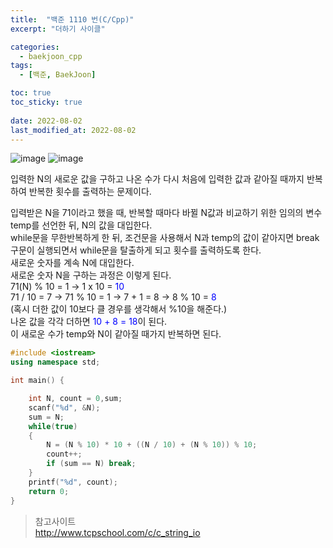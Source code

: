 ```yaml
---
title:  "백준 1110 번(C/Cpp)"
excerpt: "더하기 사이클"

categories:
  - baekjoon_cpp
tags:
  - [백준, BaekJoon]

toc: true
toc_sticky: true
 
date: 2022-08-02
last_modified_at: 2022-08-02
---
```


![image](https://user-images.githubusercontent.com/106606698/182266998-d029f9fc-eebc-455f-9847-ba3917e0333b.png)
![image](https://user-images.githubusercontent.com/106606698/182267007-0a51fc48-9399-4dcb-b944-2296cb284eaf.png)
  
입력한 N의 새로운 값을 구하고 나온 수가 다시 처음에 입력한 값과 같아질 때까지 반복하여 반복한 횟수를 출력하는 문제이다. 
 
입력받은 N을 71이라고 했을 때,
반복할 때마다 바뀔 N값과 비교하기 위한 임의의 변수 temp를 선언한 뒤, N의 값을 대입한다.<br>
while문을 무한반복하게 한 뒤, 조건문을 사용해서 N과 temp의 값이 같아지면 break구문이 실행되면서 while문을 탈출하게 되고 횟수를 출력하도록 한다.<br>
새로운 숫자를 계속 N에 대입한다.<br>
새로운 숫자 N을 구하는 과정은 이렇게 된다.<br>
71(N) % 10 = 1 → 1 x 10 = <span style="color:#0000FF"> 10 </span><br>
71 / 10 = 7 → 71 % 10 = 1 → 7 + 1 = 8 → 8 % 10 = <span style="color:#0000FF">8</span><br>
(혹시 더한 값이 10보다 클 경우를 생각해서 %10을 해준다.)<br>
나온 값을 각각 더하면 <span style="color:#0000FF">10 + 8 = 18</span>이 된다.<br>
이 새로운 수가 temp와 N이 같아질 때가지 반복하면 된다.<br>

```c++
#include <iostream>
using namespace std;

int main() {

	int N, count = 0,sum;
	scanf("%d", &N);
	sum = N;
	while(true)
	{
		N = (N % 10) * 10 + ((N / 10) + (N % 10)) % 10;
		count++;
		if (sum == N) break;
	}
	printf("%d", count);
	return 0;
}
```  

> 참고사이트  
> <http://www.tcpschool.com/c/c_string_io>